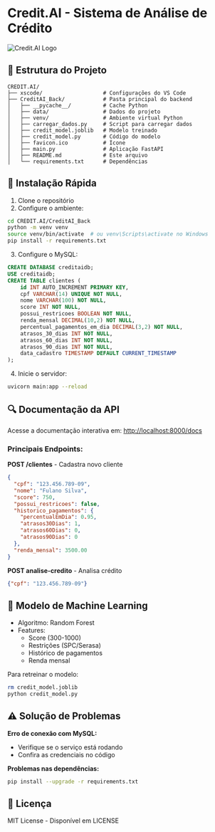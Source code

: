 # Credit.AI - Sistema de Análise de Crédito

![Credit.AI Logo](favicon.ico)

## 📂 Estrutura do Projeto
```
CREDIT.AI/
├── xscode/                   # Configurações do VS Code
├── CreditAI_Back/            # Pasta principal do backend
│   ├── __pycache__/          # Cache Python
│   ├── data/                 # Dados do projeto
│   ├── venv/                 # Ambiente virtual Python
│   ├── carregar_dados.py     # Script para carregar dados
│   ├── credit_model.joblib   # Modelo treinado
│   ├── credit_model.py       # Código do modelo
│   ├── favicon.ico           # Ícone
│   ├── main.py               # Aplicação FastAPI
│   ├── README.md             # Este arquivo
│   └── requirements.txt      # Dependências
```

## 🚀 Instalação Rápida

1. Clone o repositório
2. Configure o ambiente:
```bash
cd CREDIT.AI/CreditAI_Back
python -m venv venv
source venv/bin/activate  # ou venv\Scripts\activate no Windows
pip install -r requirements.txt
```

3. Configure o MySQL:
```sql
CREATE DATABASE creditaidb;
USE creditaidb;
CREATE TABLE clientes (
    id INT AUTO_INCREMENT PRIMARY KEY,
    cpf VARCHAR(14) UNIQUE NOT NULL,
    nome VARCHAR(100) NOT NULL,
    score INT NOT NULL,
    possui_restricoes BOOLEAN NOT NULL,
    renda_mensal DECIMAL(10,2) NOT NULL,
    percentual_pagamentos_em_dia DECIMAL(3,2) NOT NULL,
    atrasos_30_dias INT NOT NULL,
    atrasos_60_dias INT NOT NULL,
    atrasos_90_dias INT NOT NULL,
    data_cadastro TIMESTAMP DEFAULT CURRENT_TIMESTAMP
);
```

4. Inicie o servidor:
```bash
uvicorn main:app --reload
```

## 🔍 Documentação da API

Acesse a documentação interativa em: [http://localhost:8000/docs](http://localhost:8000/docs)

### Principais Endpoints:

**POST /clientes** - Cadastra novo cliente
```json
{
  "cpf": "123.456.789-09",
  "nome": "Fulano Silva",
  "score": 750,
  "possui_restricoes": false,
  "historico_pagamentos": {
    "percentualEmDia": 0.95,
    "atrasos30Dias": 1,
    "atrasos60Dias": 0,
    "atrasos90Dias": 0
  },
  "renda_mensal": 3500.00
}
```

**POST analise-credito** - Analisa crédito
```json
{"cpf": "123.456.789-09"}
```

## 🤖 Modelo de Machine Learning

- Algoritmo: Random Forest
- Features:
  - Score (300-1000)
  - Restrições (SPC/Serasa)
  - Histórico de pagamentos
  - Renda mensal

Para retreinar o modelo:
```bash
rm credit_model.joblib
python credit_model.py
```

## ⚠️ Solução de Problemas

**Erro de conexão com MySQL:**
- Verifique se o serviço está rodando
- Confira as credenciais no código

**Problemas nas dependências:**
```bash
pip install --upgrade -r requirements.txt
```

## 📄 Licença

MIT License - Disponível em LICENSE